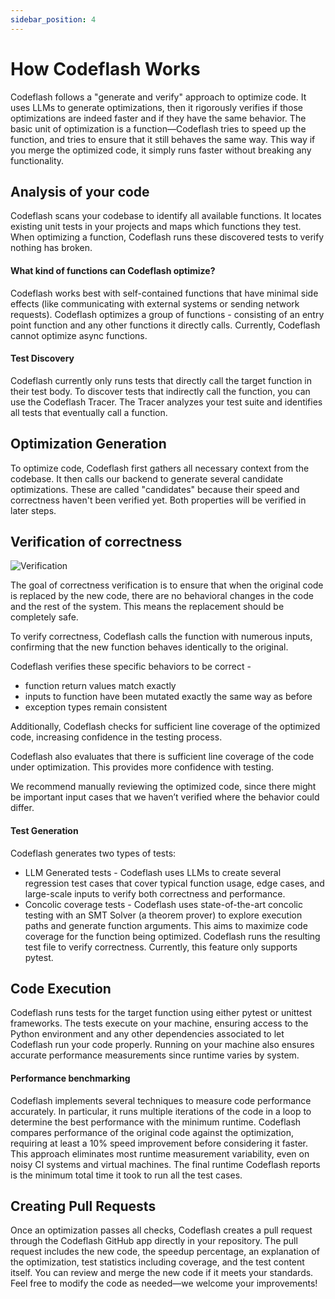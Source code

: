 ```yaml
---
sidebar_position: 4
---
```

# How Codeflash Works

Codeflash follows a "generate and verify" approach to optimize code. It uses LLMs to generate optimizations, then it rigorously verifies if those optimizations are indeed
faster and if they have the same behavior. The basic unit of optimization is a function—Codeflash tries to speed up the function, and tries to ensure that it still behaves the same way. This way if you merge the optimized code, it simply runs faster without breaking any functionality.

## Analysis of your code

Codeflash scans your codebase to identify all available functions. It locates existing unit tests in your projects and maps which functions they test. When optimizing a function, Codeflash runs these discovered tests to verify nothing has broken.

#### What kind of functions can Codeflash optimize?

Codeflash works best with self-contained functions that have minimal side effects (like communicating with external systems or sending network requests). Codeflash optimizes a group of functions - consisting of an entry point function and any other functions it directly calls.
Currently, Codeflash cannot optimize async functions.

#### Test Discovery

Codeflash currently only runs tests that directly call the target function in their test body. To discover tests that indirectly call the function, you can use the Codeflash Tracer. The Tracer analyzes your test suite and identifies all tests that eventually call a function.

## Optimization Generation

To optimize code, Codeflash first gathers all necessary context from the codebase. It then calls our backend to generate several candidate optimizations. These are called "candidates" because their speed and correctness haven't been verified yet. Both properties will be verified in later steps.

## Verification of correctness

![Verification](/img/codeflash_arch_diagram.gif)

The goal of correctness verification is to ensure that when the original code is replaced by the new code, there are no behavioral changes in the code and the rest of the system. This means the replacement should be completely safe.

To verify correctness, Codeflash calls the function with numerous inputs, confirming that the new function behaves identically to the original.

Codeflash verifies these specific behaviors to be correct -

- function return values match exactly
- inputs to function have been mutated exactly the same way as before
- exception types remain consistent

Additionally, Codeflash checks for sufficient line coverage of the optimized code, increasing confidence in the testing process.

Codeflash also evaluates that there is sufficient line coverage of the code under optimization. This provides more confidence with testing.

We recommend manually reviewing the optimized code, since there might be important input cases that we haven’t verified where the behavior could differ.

#### Test Generation

Codeflash generates two types of tests:

- LLM Generated tests - Codeflash uses LLMs to create several regression test cases that cover typical function usage, edge cases, and large-scale inputs to verify both correctness and performance.
- Concolic coverage tests - Codeflash uses state-of-the-art concolic testing with an SMT Solver (a theorem prover) to explore execution paths and generate function arguments. This aims to maximize code coverage for the function being optimized. Codeflash runs the resulting test file to verify correctness. Currently, this feature only supports pytest.

## Code Execution

Codeflash runs tests for the target function using either pytest or unittest frameworks. The tests execute on your machine, ensuring access to the Python environment and any other dependencies associated to let Codeflash run your code properly. Running on your machine also ensures accurate performance measurements since runtime varies by system.

#### Performance benchmarking

Codeflash implements several techniques to measure code performance accurately. In particular, it runs multiple iterations of the code in a loop to determine the best performance with the minimum runtime. Codeflash compares performance of the original code against the optimization, requiring at least a 10% speed improvement before considering it faster. This approach eliminates most runtime measurement variability, even on noisy CI systems and virtual machines. The final runtime Codeflash reports is the minimum total time it took to run all the test cases.

## Creating Pull Requests

Once an optimization passes all checks, Codeflash creates a pull request through the Codeflash GitHub app directly in your repository. The pull request includes the new code, the speedup percentage, an explanation of the optimization, test statistics including coverage, and the test content itself. You can review and merge the new code if it meets your standards. Feel free to modify the code as needed—we welcome your improvements!
